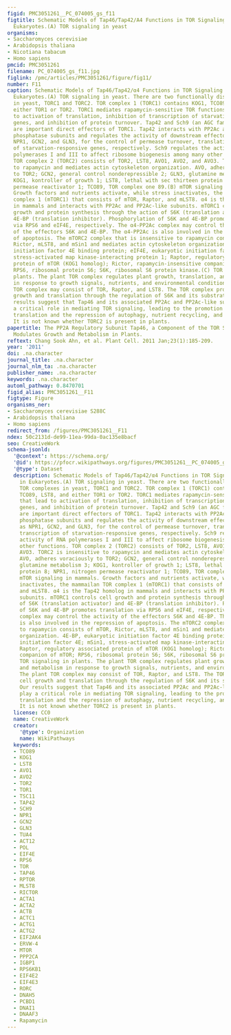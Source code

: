```yaml
---
figid: PMC3051261__PC_074005_gs_f11
figtitle: Schematic Models of Tap46/Tap42/A4 Functions in TOR Signaling Pathways in
  Eukaryotes.(A) TOR signaling in yeast
organisms:
- Saccharomyces cerevisiae
- Arabidopsis thaliana
- Nicotiana tabacum
- Homo sapiens
pmcid: PMC3051261
filename: PC_074005_gs_f11.jpg
figlink: /pmc/articles/PMC3051261/figure/fig11/
number: F11
caption: Schematic Models of Tap46/Tap42/α4 Functions in TOR Signaling Pathways in
  Eukaryotes.(A) TOR signaling in yeast. There are two functionally distinct TOR complexes
  in yeast, TORC1 and TORC2. TOR complex 1 (TORC1) contains KOG1, TCO89, LST8, and
  either TOR1 or TOR2. TORC1 mediates rapamycin-sensitive TOR functions that lead
  to activation of translation, inhibition of transcription of starvation-responsive
  genes, and inhibition of protein turnover. Tap42 and Sch9 (an AGC family kinase)
  are important direct effectors of TORC1. Tap42 interacts with PP2Ac and PP2Ac-like
  phosphatase subunits and regulates the activity of downstream effectors, such as
  NPR1, GCN2, and GLN3, for the control of permease turnover, translation, and transcription
  of starvation-responsive genes, respectively. Sch9 regulates the activity of RNA
  polymerases I and III to affect ribosome biogenesis among many other functions.
  TOR complex 2 (TORC2) consists of TOR2, LST8, AVO1, AVO2, and AVO3. TORC2 is insensitive
  to rapamycin and mediates actin cytoskeleton organization. AVO, adheres voraciously
  to TOR2; GCN2, general control nonderepressible 2; GLN3, glutamine metabolism 3;
  KOG1, kontroller of growth 1; LST8, lethal with sec thirteen protein 8; NPR1, nitrogen
  permease reactivator 1; TCO89, TOR complex one 89.(B) mTOR signaling in mammals.
  Growth factors and nutrients activate, while stress inactivates, the mammailan TOR
  complex 1 (mTORC1) that consists of mTOR, Raptor, and mLST8. α4 is the Tap42 homolog
  in mammals and interacts with PP2Ac and PP2Ac-like subunits. mTORC1 controls cell
  growth and protein synthesis through the action of S6K (translation activator) and
  4E-BP (translation inhibitor). Phosphorylation of S6K and 4E-BP promotes translation
  via RPS6 and eIF4E, respectively. The α4-PP2Ac complex may control the activity
  of the effectors S6K and 4E-BP. The α4-PP2Ac is also involved in the repression
  of apoptosis. The mTORC2 complex that is insensitive to rapamycin consists of mTOR,
  Rictor, mLST8, and mSin1 and mediates actin cytoskeleton organization. 4E-BP, eukaryotic
  initiation factor 4E binding protein; eIF4E, eukaryotic initiation factor 4E; mSin1,
  stress-activated map kinase-interacting protein 1; Raptor, regulatory associated
  protein of mTOR (KOG1 homolog); Rictor, rapamycin-insensitive companion of mTOR;
  RPS6, ribosomal protein S6; S6K, ribosomal S6 protein kinase.(C) TOR signaling in
  plants. The plant TOR complex regulates plant growth, translation, and metabolism
  in response to growth signals, nutrients, and environmental conditions. The plant
  TOR complex may consist of TOR, Raptor, and LST8. The TOR complex promotes cell
  growth and translation through the regulation of S6K and its substrate RPS6. Our
  results suggest that Tap46 and its associated PP2Ac and PP2Ac-like subunits play
  a critical role in mediating TOR signaling, leading to the promotion of protein
  translation and the repression of autophagy, nutrient recycling, and PCD/senescence.
  It is not known whether TORC2 is present in plants.
papertitle: The PP2A Regulatory Subunit Tap46, a Component of the TOR Signaling Pathway,
  Modulates Growth and Metabolism in Plants.
reftext: Chang Sook Ahn, et al. Plant Cell. 2011 Jan;23(1):185-209.
year: '2011'
doi: .na.character
journal_title: .na.character
journal_nlm_ta: .na.character
publisher_name: .na.character
keywords: .na.character
automl_pathway: 0.8470701
figid_alias: PMC3051261__F11
figtype: Figure
organisms_ner:
- Saccharomyces cerevisiae S288C
- Arabidopsis thaliana
- Homo sapiens
redirect_from: /figures/PMC3051261__F11
ndex: 50c2131d-de99-11ea-99da-0ac135e8bacf
seo: CreativeWork
schema-jsonld:
  '@context': https://schema.org/
  '@id': https://pfocr.wikipathways.org/figures/PMC3051261__PC_074005_gs_f11.html
  '@type': Dataset
  description: Schematic Models of Tap46/Tap42/α4 Functions in TOR Signaling Pathways
    in Eukaryotes.(A) TOR signaling in yeast. There are two functionally distinct
    TOR complexes in yeast, TORC1 and TORC2. TOR complex 1 (TORC1) contains KOG1,
    TCO89, LST8, and either TOR1 or TOR2. TORC1 mediates rapamycin-sensitive TOR functions
    that lead to activation of translation, inhibition of transcription of starvation-responsive
    genes, and inhibition of protein turnover. Tap42 and Sch9 (an AGC family kinase)
    are important direct effectors of TORC1. Tap42 interacts with PP2Ac and PP2Ac-like
    phosphatase subunits and regulates the activity of downstream effectors, such
    as NPR1, GCN2, and GLN3, for the control of permease turnover, translation, and
    transcription of starvation-responsive genes, respectively. Sch9 regulates the
    activity of RNA polymerases I and III to affect ribosome biogenesis among many
    other functions. TOR complex 2 (TORC2) consists of TOR2, LST8, AVO1, AVO2, and
    AVO3. TORC2 is insensitive to rapamycin and mediates actin cytoskeleton organization.
    AVO, adheres voraciously to TOR2; GCN2, general control nonderepressible 2; GLN3,
    glutamine metabolism 3; KOG1, kontroller of growth 1; LST8, lethal with sec thirteen
    protein 8; NPR1, nitrogen permease reactivator 1; TCO89, TOR complex one 89.(B)
    mTOR signaling in mammals. Growth factors and nutrients activate, while stress
    inactivates, the mammailan TOR complex 1 (mTORC1) that consists of mTOR, Raptor,
    and mLST8. α4 is the Tap42 homolog in mammals and interacts with PP2Ac and PP2Ac-like
    subunits. mTORC1 controls cell growth and protein synthesis through the action
    of S6K (translation activator) and 4E-BP (translation inhibitor). Phosphorylation
    of S6K and 4E-BP promotes translation via RPS6 and eIF4E, respectively. The α4-PP2Ac
    complex may control the activity of the effectors S6K and 4E-BP. The α4-PP2Ac
    is also involved in the repression of apoptosis. The mTORC2 complex that is insensitive
    to rapamycin consists of mTOR, Rictor, mLST8, and mSin1 and mediates actin cytoskeleton
    organization. 4E-BP, eukaryotic initiation factor 4E binding protein; eIF4E, eukaryotic
    initiation factor 4E; mSin1, stress-activated map kinase-interacting protein 1;
    Raptor, regulatory associated protein of mTOR (KOG1 homolog); Rictor, rapamycin-insensitive
    companion of mTOR; RPS6, ribosomal protein S6; S6K, ribosomal S6 protein kinase.(C)
    TOR signaling in plants. The plant TOR complex regulates plant growth, translation,
    and metabolism in response to growth signals, nutrients, and environmental conditions.
    The plant TOR complex may consist of TOR, Raptor, and LST8. The TOR complex promotes
    cell growth and translation through the regulation of S6K and its substrate RPS6.
    Our results suggest that Tap46 and its associated PP2Ac and PP2Ac-like subunits
    play a critical role in mediating TOR signaling, leading to the promotion of protein
    translation and the repression of autophagy, nutrient recycling, and PCD/senescence.
    It is not known whether TORC2 is present in plants.
  license: CC0
  name: CreativeWork
  creator:
    '@type': Organization
    name: WikiPathways
  keywords:
  - TCO89
  - KOG1
  - LST8
  - AVO1
  - AVO2
  - TOR2
  - TOR1
  - TSC11
  - TAP42
  - SCH9
  - NPR1
  - GCN2
  - GLN3
  - TUA4
  - ACT12
  - POL
  - EIF4E
  - RPS6
  - TOR
  - TAP46
  - RPTOR
  - MLST8
  - RICTOR
  - ACTA1
  - ACTA2
  - ACTB
  - ACTC1
  - ACTG1
  - ACTG2
  - EIF2AK4
  - ERVW-4
  - MTOR
  - PPP2CA
  - IGBP1
  - RPS6KB1
  - EIF4E2
  - EIF4E3
  - RORC
  - DNAH5
  - PCBD1
  - DNAI1
  - DNAAF3
  - Rapamycin
---
```

